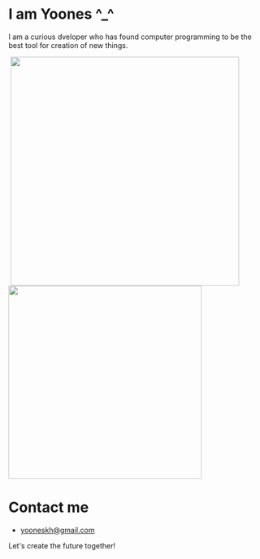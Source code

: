 # I am Yoones ^_^
I am a curious dveloper who has found computer programming to be the best tool for creation of new things.

<img onload="this.src='https://arepo.khoshghadam.com/api/b/JR9Iyjy0wDqKW_b_Rbs3J';" />

<a href="https://github.com/yooneskh">
  <img align="center" src="https://github-readme-stats.vercel.app/api?username=yooneskh&show_icons=true&count_private=true" style="width: 450px; max-width: 100%;" />
</a>
<a href="https://github.com/yooneskh">
  <img align="center" src="https://github-readme-stats.vercel.app/api/top-langs/?username=yooneskh&hide=java&langs_count=6&layout=compact" style="width: 380px; max-width: 100%;" />
</a>

# Contact me
- [yooneskh@gmail.com](mailto:yooneskh@gmail.com)

Let's create the future together!
